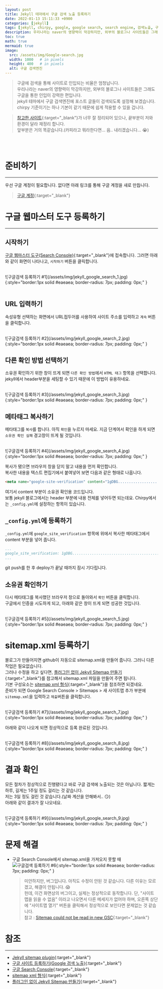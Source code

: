 ```yaml
---
layout: post
title: Jekyll 테마에서 구글 검색 노출 등록하기
date: 2022-01-13 15:11:33 +0900
categories: [jekyll]
tags: [jekyll, chirpy, google, google search, search engine, 검색노출, 구글검색, sitemap.xml, sitemap, 사이트맵]
description: 우리나라는 naver의 영향력이 막강하지만, 외부의 블로그나 사이트들은 그래도 구글을 통한 인입이 강력한 편입니다. jekyll 테마에서 구글 검색엔진에 포스트 글들이 검색되도록 설정해 보겠습니다.
toc: true
math: true
mermaid: true
image:
  src: /assets/img/Google-search.jpg
  width: 1000   # in pixels
  height: 400   # in pixels
  alt: 구글 검색엔진
---
```



> 구글에 검색을 통해 사이트로 인입되는 비율은 엄청납니다. \
> 우리나라는 naver의 영향력이 막강하지만, 외부의 블로그나 사이트들은 그래도 구글을 통한 인입이 강력한 편입니다. \
> jekyll 테마에서 구글 검색엔진에 포스트 글들이 검색되도록 설정해 보겠습니다.\
> chirpy 기준이기는 하나 기본이 같기 때문에 쉽게 적용할 수 있을 겁니다.

> [참고한 사이트](https://imweb.me/faq?mode=view&category=29&category2=35&idx=15573){:target="_blank"}가 너무 잘 정리되어 있으나, 끝부분이 저와 환경이 달라 재정리 합니다.\
> 앞부분은 거의 똑같습니다.(카피라고 뭐라한다면... 음.. 내리겠습니다... 😭)

<!-- 상단 광고 -->
<br>
<div class="card">
<script async src="https://pagead2.googlesyndication.com/pagead/js/adsbygoogle.js?client=ca-pub-8993100314477491"
     crossorigin="anonymous"></script>
<ins class="adsbygoogle"
     style="display:block; text-align:center;"
     data-ad-layout="in-article"
     data-ad-format="fluid"
     data-ad-client="ca-pub-8993100314477491"
     data-ad-slot="6115278830"></ins>
<script>
     (adsbygoogle = window.adsbygoogle || []).push({});
</script>
</div>
<br>

<!-- start post -->
# 준비하기
---
우선 구글 계정이 필요합니다. 없다면 아래 링크를 통해 구글 계정을 새로 만듭니다.
> [구글 계정](https://accounts.google.com/){:target="_blank"}


# 구글 웹마스터 도구 등록하기
---
## 시작하기

[구글 웹마스터 도구(Search Console)](https://accounts.google.com/){:target="_blank"}에 접속합니다. 그러면 아래와 같이 화면이 나타나고, `시작하기` 버튼을 클릭합니다.

<br>
![구글검색 등록하기 #1](/assets/img/jekyll_google_search_1.jpg){:style="border:1px solid #eaeaea; border-radius: 7px; padding: 0px;" }
<br>
<br>

## URL 입력하기

속성유형 선택하는 화면에서 URL접두어를 사용하여 사이트 주소를 입력하고 `계속` 버튼을 클릭합니다. 

<br>
![구글검색 등록하기 #2](/assets/img/jekyll_google_search_2.jpg){:style="border:1px solid #eaeaea; border-radius: 7px; padding: 0px;" }
<br>

## 다른 확인 방법 선택하기

소유권 확인하기 위한 창이 뜨게 되면 `다른 확인 방법`에서 `HTML 태그` 항목을 선택합니다. jekyll에서 header부분을 세팅할 수 있기 때문에 이 방법이 유용하네요.

<br>
![구글검색 등록하기 #3](/assets/img/jekyll_google_search_3.jpg){:style="border:1px solid #eaeaea; border-radius: 7px; padding: 0px;" }
<br>

## 메타태그 복사하기

메타태그를 `복사`를 합니다. 아직 `확인`을 누르지 마세요. 지금 단계여서 확인을 하게 되면 `소유권 확인 실패` 경고창이 뜨게 될 것입니다.   

<br>
![구글검색 등록하기 #4](/assets/img/jekyll_google_search_4.jpg){:style="border:1px solid #eaeaea; border-radius: 7px; padding: 0px;" }
<br>

복사가 됐으면 브라우저 창을 닫지 말고 내용을 먼저 확인합니다.   
복사한 내용을 텍스트 편집기에서 붙여넣어 보면 다음과 같은 형태로 나옵니다.

```html
<meta name="google-site-verification" content="1gDBG.........................................._stqA" />
```

여기서 content 부분이 소유권 확인용 코드입니다.   
보통 jekyll 블로그에서는 header 부분에 내용 전체를 넣어두면 되는데요. Chirpy에서는 `_config.yml`에 설정하는 항목이 있습니다.  


## `_config.yml`에 등록하기 
`_config.yml`에 `google_site_verification` 항목에 위에서 복사한 메타태그에서 content 부분을 넣어 줍니다.
```yml
...
google_site_verification: 1gDBG.........................................._stqA
...
``` 

git push를 한 후 deploy가 끝날 때까지 잠시 기다립니다.

## 소유권 확인하기 
다시 메타태그를 복사했던 브라우저 창으로 돌아와서 `확인` 버튼을 클릭합니다.   
구글에서 인증을 시도하게 되고, 아래와 같은 창이 뜨게 되면 성공한 것입니다.   

<br>
![구글검색 등록하기 #5](/assets/img/jekyll_google_search_5.jpg){:style="border:1px solid #eaeaea; border-radius: 7px; padding: 0px;" }
<br>


# sitemap.xml 등록하기 
블로그가 만들어지면 github이 자동으로 sitemap.xml을 만들어 줍니다. 그러니 다른 작업은 필요없습니다.   
그러나 수정을 하고 싶다면, [플러그인 없이 Jekyll Sitemap 만들기](http://dveamer.github.io/homepage/Sitemap.html){:target="_blank"}를 참고해서 sitemap.xml 파일을 만들어 주면 됩니다.  
기본 구성요소는 [sitemap xml 형식](http://superkts.pe.kr/upload/helper/file1/siteMapXML.htm){:target="_blank"}을 참조하면 되겠네요.  
준비가 되면 Google Search Console > Sitemaps > 새 사이트맵 추가 부분에 `sitemap.xml`을 입력하고 `제출`버튼을 클릭합니다.

<br>
![구글검색 등록하기 #7](/assets/img/jekyll_google_search_7.jpg){:style="border:1px solid #eaeaea; border-radius: 7px; padding: 0px;" }
<br>

아래와 같이 나오게 되면 정상적으로 등록 완료된 것입니다.

<br>
![구글검색 등록하기 #8](/assets/img/jekyll_google_search_8.jpg){:style="border:1px solid #eaeaea; border-radius: 7px; padding: 0px;" }
<br>

# 결과 확인
모든 절차가 정상적으로 진행됐다고 바로 구글 검색에 노출되는 것은 아닙니다. 짧게는 하루, 길게는 1주일 정도 걸리는 것 같습니다.  
저는 3일 정도 걸린 것 같습니다.(날짜 계산을 안해봐서.. 😏)  
아래와 같이 결과가 잘 나오네요.

<br>
![구글검색 등록하기 #9](/assets/img/jekyll_google_search_9.jpg){:style="border:1px solid #eaeaea; border-radius: 7px; padding: 0px;" }
<br>


# 문제 해결
* 구글 Search Console에서 sitemap.xml을 가져오지 못할 때
  <br>
  ![구글검색 등록하기 #6](/assets/img/jekyll_google_search_6.jpg){:style="border:1px solid #eaeaea; border-radius: 7px; padding: 0px;" }
  <br>

  > 미안하지만, 버그입니다. 아직도 수정이 안된 것 같습니다. 다른 이유는 모르겠고, 해결이 안됩니다. 😱\
  > 헌데, 이건 화면상의 버그이고, 실제는 정상적으로 동작합니다. 단, "사이트맵을 읽을 수 없음" 이라고 나오면서 다른 메세지가 없어야 하며, 오른쪽 상단에 "사이트맵 열기" 버튼을 클릭해서 정상적으로 보인다면 문제없는 것 같습니다.\
  > 참고 : [Sitemap could not be read in new GSC](https://support.google.com/webmasters/thread/3105916/sitemap-could-not-be-read-in-new-gsc?hl=en){:target="_blank"}



# 참조
---
* [Jekyll sitemap plugin](https://github.com/jekyll/jekyll-sitemap){:target="_blank"}
* [구글 사이트 등록하기(Google 검색 노출)](https://imweb.me/faq?mode=view&category=29&category2=35&idx=15573){:target="_blank"}
* [구글 Search Console](https://search.google.com/search-console){:target="_blank"}
* [sitemap xml 형식](http://superkts.pe.kr/upload/helper/file1/siteMapXML.htm){:target="_blank"}
* [플러그인 없이 Jekyll Sitemap 만들기](http://dveamer.github.io/homepage/Sitemap.html){:target="_blank"}


<!-- end post -->

<!-- 상단 광고 -->
<br>
<div class="card">
<script async src="https://pagead2.googlesyndication.com/pagead/js/adsbygoogle.js?client=ca-pub-8993100314477491"
     crossorigin="anonymous"></script>
<!-- 디스플레이광고-수평형 -->
<ins class="adsbygoogle"
     style="display:block"
     data-ad-client="ca-pub-8993100314477491"
     data-ad-slot="9549119208"
     data-ad-format="auto"
     data-full-width-responsive="true"></ins>
<script>
     (adsbygoogle = window.adsbygoogle || []).push({});
</script>
</div>
<br>